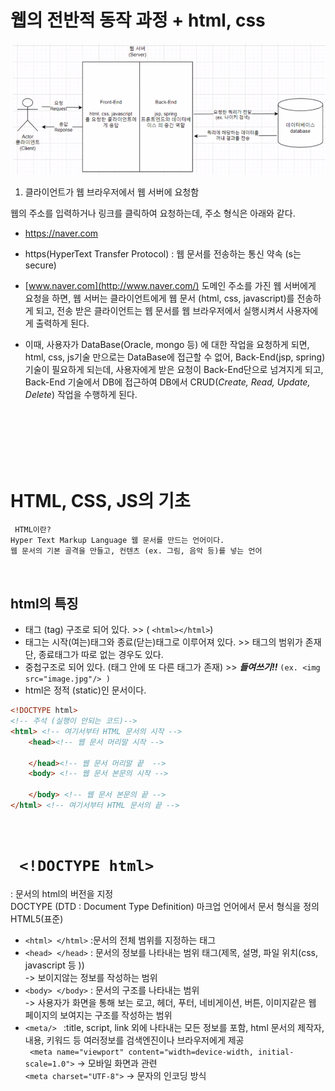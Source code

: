# 웹의 전반적 동작 과정 + html, css

<img src = "./http요청과 응답.png">

1. 클라이언트가 웹 브라우저에서 웹 서버에 요청함

웹의 주소를 입력하거나 링크를 클릭하여 요청하는데, 주소 형식은 아래와 같다.

- https://naver.com

- https(HyperText Transfer Protocol) : 웹 문서를 전송하는 통신 약속 (s는 secure)

- [www.naver.com](http://www.naver.com/) 도메인 주소를 가진 웹 서버에게 요청을 하면, 웹 서버는 클라이언트에게 웹 문서 (html, css, javascript)를 전송하게 되고, 전송 받은 클라이언트는 웹 문서를 웹 브라우저에서 실행시켜서 사용자에게 출력하게 된다.

- 이때, 사용자가 DataBase(Oracle, mongo 등) 에 대한 작업을 요청하게 되면, html, css, js기술 만으로는 DataBase에 접근할 수 없어, Back-End(jsp, spring) 기술이 필요하게 되는데, 사용자에게 받은 요청이 Back-End단으로 넘겨지게 되고, Back-End 기술에서 DB에 접근하여 DB에서 CRUD(_Create, Read, Update, Delete_) 작업을 수행하게 된다.

<br/>
<br/>
<br/>
<br/>
<br/>

# HTML, CSS, JS의 기초
```
 HTML이란?
Hyper Text Markup Language 웹 문서를 만드는 언어이다.
웹 문서의 기본 골격을 만들고, 컨텐츠 (ex. 그림, 음악 등)를 넣는 언어
```
<br/>

## html의 특징
- 태그 (tag) 구조로 되어 있다. >> (
    ```<html></html>```)
- 태그는 시작(여는)태그와 종료(닫는)태그로 이루어져 있다. >> 태그의 범위가 존재 <br/>
단, 종료태그가 따로 없는 경우도 있다.
- 중첩구조로 되어 있다. (태그 안에 또 다른 태그가 존재) >> ***들여쓰기!!***
```(ex. <img src="image.jpg"/> )``` 
- html은 정적 (static)인 문서이다.

```html
<!DOCTYPE html>
<!-- 주석 (실행이 안되는 코드)-->
<html> <!-- 여기서부터 HTML 문서의 시작 -->
    <head><!-- 웹 문서 머리말 시작 -->
        
    </head><!-- 웹 문서 머리말 끝  -->
    <body> <!-- 웹 문서 본문의 시작 -->
        
    </body> <!-- 웹 문서 본문의 끝 -->
</html> <!-- 여기서부터 HTML 문서의 끝 -->
```

<br/> 

# ``` <!DOCTYPE html>```
: 문서의 html의 버전을 지정
<br/>
DOCTYPE (DTD : Document Type Definition) 마크업 언어에서 문서 형식을 정의
<br/>
HTML5(표준)
<br/>
- ``` <html> </html> ```
:문서의 전체 범위를 지정하는 태그
- ``` <head> </head> ```
: 문서의 정보를 나타내는 범위 태그(제목, 설명, 파일 위치(css, javascript 등 )) <br/>
-> 보이지않는 정보를 작성하는 범위
- ``` <body> </body> ```
: 문서의 구조를 나타내는 범위 <br/>
-> 사용자가 화면을 통해 보는 로고, 헤더, 푸터, 네비게이션, 버튼, 이미지같은 웹 페이지의 보여지는 구조를 작성하는 범위
- ```<meta/> ```
:title, script, link 외에 나타내는 모든 정보를 포함, html 문서의 제작자, 내용, 키워드 등 여러정보를 검색엔진이나 브라우저에게 제공 <br/>
``` <meta name="viewport" content="width=device-width, initial-scale=1.0">``` -> 모바일 화면과 관련 <br/>
``` <meta charset="UTF-8"> ``` -> 문자의 인코딩 방식